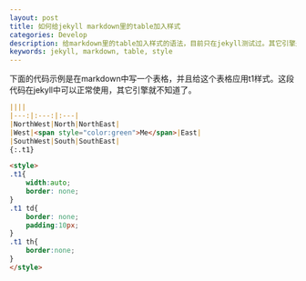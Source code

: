 ```yaml
---
layout: post
title: 如何给jekyll markdown里的table加入样式
categories: Develop
description: 给markdown里的table加入样式的语法，目前只在jekyll测试过。其它引擎是否可用，尚未知。
keywords: jekyll, markdown, table, style
---
```


下面的代码示例是在markdown中写一个表格，并且给这个表格应用t1样式。这段代码在jekyll中可以正常使用，其它引擎就不知道了。  

```markdown 
||||
|---:|:---:|:---|
|NorthWest|North|NorthEast|
|West|<span style="color:green">Me</span>|East|
|SouthWest|South|SouthEast|
{:.t1}

<style>
.t1{
    width:auto;
    border: none;
}
.t1 td{
    border: none;
    padding:10px;
}
.t1 th{
    border:none;
}
</style>
```